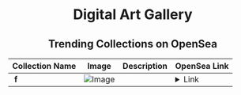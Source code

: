 <div align="center">

# Digital Art Gallery

## Trending Collections on OpenSea

| Collection Name                       | Image                                                                                     | Description                       | OpenSea Link                                                                                          |
|---------------------------------------|-------------------------------------------------------------------------------------------|-----------------------------------|--------------------------------------------------------------------------------------------------------|
| **­ f** | ![Image](https://i.seadn.io/s/raw/files/8616d50e8e68098fd815c80658e00f52.png?w=500&auto=format?w=200&auto=format) |  | <details><summary>Link</summary>[­ f](https://opensea.io/collection/f-2039)</details> |

</div>